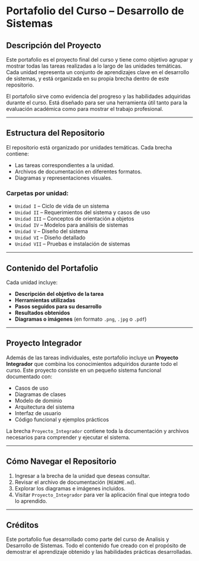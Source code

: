 # Portafolio del Curso – Desarrollo de Sistemas

## Descripción del Proyecto

Este portafolio es el proyecto final del curso y tiene como objetivo agrupar y mostrar todas las tareas realizadas a lo largo de las unidades temáticas. Cada unidad representa un conjunto de aprendizajes clave en el desarrollo de sistemas, y está organizada en su propia brecha dentro de este repositorio.

El portafolio sirve como evidencia del progreso y las habilidades adquiridas durante el curso. Está diseñado para ser una herramienta útil tanto para la evaluación académica como para mostrar el trabajo profesional.

---

## Estructura del Repositorio

El repositorio está organizado por unidades temáticas. Cada brecha contiene:

- Las tareas correspondientes a la unidad.
- Archivos de documentación en diferentes formatos.
- Diagramas y representaciones visuales.

### Carpetas por unidad:

- `Unidad I` – Ciclo de vida de un sistema  
- `Unidad II` – Requerimientos del sistema y casos de uso
- `Unidad III` – Conceptos de orientación a objetos
- `Unidad IV` – Modelos para análisis de sistemas
- `Unidad V` – Diseño del sistema 
- `Unidad VI` – Diseño detallado
- `Unidad VII` – Pruebas e instalación de sistemas

---

## Contenido del Portafolio

Cada unidad incluye:

- **Descripción del objetivo de la tarea**  
- **Herramientas utilizadas**  
- **Pasos seguidos para su desarrollo**  
- **Resultados obtenidos**  
- **Diagramas o imágenes** (en formato `.png`, `.jpg` o `.pdf`)

---

## Proyecto Integrador

Además de las tareas individuales, este portafolio incluye un **Proyecto Integrador** que combina los conocimientos adquiridos durante todo el curso. Este proyecto consiste en un pequeño sistema funcional documentado con:

- Casos de uso
- Diagramas de clases
- Modelo de dominio
- Arquitectura del sistema
- Interfaz de usuario
- Código funcional y ejemplos prácticos

La brecha `Proyecto_Integrador` contiene toda la documentación y archivos necesarios para comprender y ejecutar el sistema.

---

## Cómo Navegar el Repositorio

1. Ingresar a la brecha de la unidad que deseas consultar.
2. Revisar el archivo de documentación (`README.md`).
3. Explorar los diagramas e imágenes incluidos.
4. Visitar `Proyecto_Integrador` para ver la aplicación final que integra todo lo aprendido.

---

## Créditos

Este portafolio fue desarrollado como parte del curso de Analisis y Desarrollo de Sistemas. Todo el contenido fue creado con el propósito de demostrar el aprendizaje obtenido y las habilidades prácticas desarrolladas.
